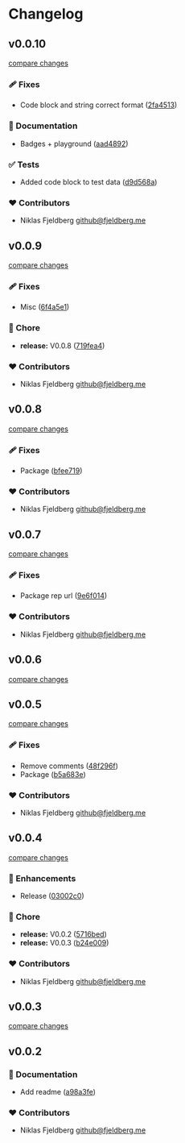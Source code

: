 # Changelog


## v0.0.10

[compare changes](https://github.com/niklasfjeldberg/vue-strapi-blocks-renderer/compare/v0.0.9...v0.0.10)

### 🩹 Fixes

- Code block and string correct format ([2fa4513](https://github.com/niklasfjeldberg/vue-strapi-blocks-renderer/commit/2fa4513))

### 📖 Documentation

- Badges + playground ([aad4892](https://github.com/niklasfjeldberg/vue-strapi-blocks-renderer/commit/aad4892))

### ✅ Tests

- Added code block to test data ([d9d568a](https://github.com/niklasfjeldberg/vue-strapi-blocks-renderer/commit/d9d568a))

### ❤️ Contributors

- Niklas Fjeldberg <github@fjeldberg.me>

## v0.0.9

[compare changes](https://github.com/niklasfjeldberg/vue-strapi-blocks-renderer/compare/v0.0.8...v0.0.9)

### 🩹 Fixes

- Misc ([6f4a5e1](https://github.com/niklasfjeldberg/vue-strapi-blocks-renderer/commit/6f4a5e1))

### 🏡 Chore

- **release:** V0.0.8 ([719fea4](https://github.com/niklasfjeldberg/vue-strapi-blocks-renderer/commit/719fea4))

### ❤️ Contributors

- Niklas Fjeldberg <github@fjeldberg.me>

## v0.0.8

[compare changes](https://github.com/niklasfjeldberg/vue-strapi-blocks-renderer/compare/v0.0.7...v0.0.8)

### 🩹 Fixes

- Package ([bfee719](https://github.com/niklasfjeldberg/vue-strapi-blocks-renderer/commit/bfee719))

### ❤️ Contributors

- Niklas Fjeldberg <github@fjeldberg.me>

## v0.0.7

[compare changes](https://github.com/niklasfjeldberg/vue-strapi-blocks-renderer/compare/v0.0.6...v0.0.7)

### 🩹 Fixes

- Package rep url ([9e6f014](https://github.com/niklasfjeldberg/vue-strapi-blocks-renderer/commit/9e6f014))

### ❤️ Contributors

- Niklas Fjeldberg <github@fjeldberg.me>

## v0.0.6

[compare changes](https://github.com/niklasfjeldberg/nuxt-multi-tracker/compare/v0.0.5...v0.0.6)

## v0.0.5

[compare changes](https://github.com/niklasfjeldberg/nuxt-multi-tracker/compare/v0.0.4...v0.0.5)

### 🩹 Fixes

- Remove comments ([48f296f](https://github.com/niklasfjeldberg/nuxt-multi-tracker/commit/48f296f))
- Package ([b5a683e](https://github.com/niklasfjeldberg/nuxt-multi-tracker/commit/b5a683e))

### ❤️ Contributors

- Niklas Fjeldberg <github@fjeldberg.me>

## v0.0.4

[compare changes](https://github.com/niklasfjeldberg/vue-strapi-blocks-renderer/compare/v0.0.2...v0.0.4)

### 🚀 Enhancements

- Release ([03002c0](https://github.com/niklasfjeldberg/vue-strapi-blocks-renderer/commit/03002c0))

### 🏡 Chore

- **release:** V0.0.2 ([5716bed](https://github.com/niklasfjeldberg/vue-strapi-blocks-renderer/commit/5716bed))
- **release:** V0.0.3 ([b24e009](https://github.com/niklasfjeldberg/vue-strapi-blocks-renderer/commit/b24e009))

### ❤️ Contributors

- Niklas Fjeldberg <github@fjeldberg.me>

## v0.0.3

[compare changes](https://github.com/niklasfjeldberg/vue-strapi-blocks-renderer/compare/v0.0.2...v0.0.3)

## v0.0.2


### 📖 Documentation

- Add readme ([a98a3fe](https://github.com/niklasfjeldberg/vue-strapi-blocks-renderer/commit/a98a3fe))

### ❤️ Contributors

- Niklas Fjeldberg <github@fjeldberg.me>

